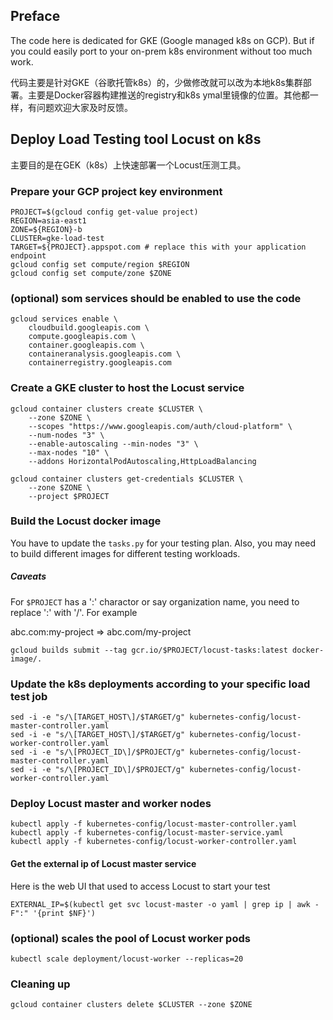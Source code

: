 ## Preface

The code here is dedicated for GKE (Google managed k8s on GCP). But if you could easily port to your on-prem k8s environment without too much work.

代码主要是针对GKE（谷歌托管k8s）的，少做修改就可以改为本地k8s集群部署。主要是Docker容器构建推送的registry和k8s ymal里镜像的位置。其他都一样，有问题欢迎大家及时反馈。

## Deploy Load Testing tool Locust on k8s 

主要目的是在GEK（k8s）上快速部署一个Locust压测工具。

### Prepare your GCP project key environment

```
PROJECT=$(gcloud config get-value project)
REGION=asia-east1
ZONE=${REGION}-b
CLUSTER=gke-load-test
TARGET=${PROJECT}.appspot.com # replace this with your application endpoint
gcloud config set compute/region $REGION
gcloud config set compute/zone $ZONE
```

### (optional) som services should be enabled to use the code

```
gcloud services enable \
    cloudbuild.googleapis.com \
    compute.googleapis.com \
    container.googleapis.com \
    containeranalysis.googleapis.com \
    containerregistry.googleapis.com 
```

### Create a GKE cluster to host the Locust service

```
gcloud container clusters create $CLUSTER \
    --zone $ZONE \
    --scopes "https://www.googleapis.com/auth/cloud-platform" \
    --num-nodes "3" \
    --enable-autoscaling --min-nodes "3" \
    --max-nodes "10" \
    --addons HorizontalPodAutoscaling,HttpLoadBalancing

gcloud container clusters get-credentials $CLUSTER \
    --zone $ZONE \
    --project $PROJECT
```

### Build the Locust docker image

You have to update the `tasks.py` for your testing plan. Also, you may need to build different images for different testing workloads.

##### Caveats

For `$PROJECT` has a ':' charactor or say organization name, you need to replace ':' with '/'. For example

abc.com:my-project => abc.com/my-project

```
gcloud builds submit --tag gcr.io/$PROJECT/locust-tasks:latest docker-image/.
```

### Update the k8s deployments according to your specific load test job

```
sed -i -e "s/\[TARGET_HOST\]/$TARGET/g" kubernetes-config/locust-master-controller.yaml
sed -i -e "s/\[TARGET_HOST\]/$TARGET/g" kubernetes-config/locust-worker-controller.yaml
sed -i -e "s/\[PROJECT_ID\]/$PROJECT/g" kubernetes-config/locust-master-controller.yaml
sed -i -e "s/\[PROJECT_ID\]/$PROJECT/g" kubernetes-config/locust-worker-controller.yaml
```

### Deploy Locust master and worker nodes

```
kubectl apply -f kubernetes-config/locust-master-controller.yaml
kubectl apply -f kubernetes-config/locust-master-service.yaml
kubectl apply -f kubernetes-config/locust-worker-controller.yaml
```

#### Get the external ip of Locust master service

Here is the web UI that used to access Locust to start your test

```
EXTERNAL_IP=$(kubectl get svc locust-master -o yaml | grep ip | awk -F":" '{print $NF}')
```

### (optional) scales the pool of Locust worker pods

```
kubectl scale deployment/locust-worker --replicas=20
```

### Cleaning up

```
gcloud container clusters delete $CLUSTER --zone $ZONE
```

